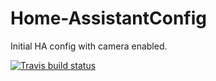 # Home-AssistantConfig

Initial HA config with camera enabled.



[![Travis build status](https://travis-ci.org/kfowlks/Home-AssistantConfig.svg?branch=master)](https://travis-ci.org/kfowlks)


